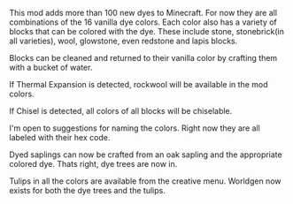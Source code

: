 This mod adds more than 100 new dyes to Minecraft. For now they are all combinations of the 16 vanilla dye colors. Each color also has a variety of blocks that can be colored with the dye. These include stone, stonebrick(in all varieties), wool, glowstone, even redstone and lapis blocks.

Blocks can be cleaned and returned to their vanilla color by crafting them with a bucket of water.

If Thermal Expansion is detected, rockwool will be available in the mod colors.

If Chisel is detected, all colors of all blocks will be chiselable.

I'm open to suggestions for naming the colors. Right now they are all labeled with their hex code.

Dyed saplings can now be crafted from an oak sapling and the appropriate colored dye. Thats right, dye trees are now in.

Tulips in all the colors are available from the creative menu. Worldgen now exists for both the dye trees and the tulips.
